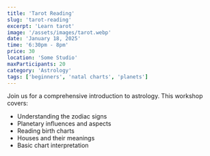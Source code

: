 ```yaml
---
title: 'Tarot Reading'
slug: 'tarot-reading'
excerpt: 'Learn tarot'
image: '/assets/images/tarot.webp'
date: 'January 18, 2025'
time: '6:30pm - 8pm'
price: 30
location: 'Some Studio'
maxParticipants: 20
category: 'Astrology'
tags: ['beginners', 'natal charts', 'planets']
---
```


Join us for a comprehensive introduction to astrology. This workshop covers:

- Understanding the zodiac signs
- Planetary influences and aspects
- Reading birth charts
- Houses and their meanings
- Basic chart interpretation

